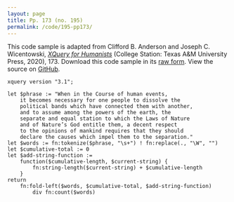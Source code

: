 ```yaml
---
layout: page
title: Pp. 173 (no. 195)
permalink: /code/195-pp173/
---
```


This code sample is adapted from Clifford B. Anderson and Joseph C. Wicentowski, 
[_XQuery for Humanists_](/) (College Station: Texas A&M University Press, 2020), 173. 
Download this code sample in its [raw form](/code/195-pp173/195-pp173.xq).
View the source on [GitHub](https://github.com/coding4humanists/xquery4humanists/blob/master/code/195-pp173/195-pp173.xq).

```xquery
xquery version "3.1";

let $phrase := "When in the Course of human events,
    it becomes necessary for one people to dissolve the
    political bands which have connected them with another,
    and to assume among the powers of the earth, the
    separate and equal station to which the Laws of Nature
    and of Nature’s God entitle them, a decent respect
    to the opinions of mankind requires that they should
    declare the causes which impel them to the separation."
let $words := fn:tokenize($phrase, "\s+") ! fn:replace(., "\W", "")
let $cumulative-total := 0
let $add-string-function :=
    function($cumulative-length, $current-string) {
        fn:string-length($current-string) + $cumulative-length
    }
return
    fn:fold-left($words, $cumulative-total, $add-string-function)
        div fn:count($words)
```  
